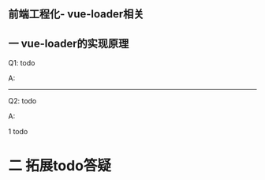 ## 前端工程化- vue-loader相关


## 一 vue-loader的实现原理

<!-- todo 其核心 实现思路是:  -->


Q1: todo

A: </br>




------------------------------------------------------------------------
Q2: todo

A: <br/>

1 todo


# 二 拓展todo答疑

